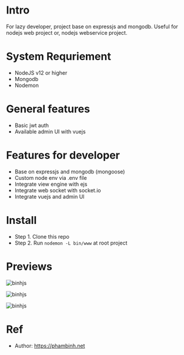 # Intro
For lazy developer, project base on expressjs and mongodb. Useful for nodejs web project or, nodejs webservice project.

# System Requriement
- NodeJS v12 or higher
- Mongodb
- Nodemon

# General features
- Basic jwt auth
- Available admin UI with vuejs

# Features for developer
- Base on expressjs and mongodb (mongoose)
- Custom node env via .env file
- Integrate view engine with ejs
- Integrate web socket with socket.io
- Integrate vuejs and admin UI

# Install
- Step 1. Clone this repo
- Step 2. Run `nodemon -L bin/www` at root project

# Previews
![binhjs](https://i.imgur.com/coKU2DE.png)

![binhjs](https://i.imgur.com/4tZbCtC.png)

![binhjs](https://i.imgur.com/vuDPftI.png)

# Ref
- Author: https://phambinh.net
